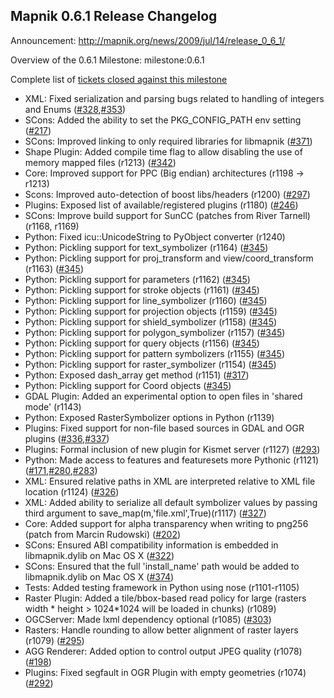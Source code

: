 <!-- Name: Release0.6.1 -->
<!-- Version: 3 -->
<!-- Last-Modified: 2009/07/14 22:41:21 -->
<!-- Author: springmeyer -->
## Mapnik 0.6.1 Release Changelog

Announcement: http://mapnik.org/news/2009/jul/14/release_0_6_1/

Overview of the 0.6.1 Milestone: milestone:0.6.1

Complete list of [tickets closed against this milestone](http://trac.mapnik.org/query?group=status&milestone=0.6.1)

 * XML: Fixed serialization and parsing bugs related to handling of integers and Enums ([#328](https://github.com/mapnik/mapnik/issues/328),[#353](https://github.com/mapnik/mapnik/issues/353))
 * SCons: Added the ability to set the PKG_CONFIG_PATH env setting ([#217](https://github.com/mapnik/mapnik/issues/217))
 * SCons: Improved linking to only required libraries for libmapnik ([#371](https://github.com/mapnik/mapnik/issues/371))
 * Shape Plugin: Added compile time flag to allow disabling the use of memory mapped files (r1213) ([#342](https://github.com/mapnik/mapnik/issues/342))
 * Core: Improved support for PPC (Big endian) architectures (r1198 -> r1213)
 * Scons: Improved auto-detection of boost libs/headers (r1200) ([#297](https://github.com/mapnik/mapnik/issues/297))
 * Plugins: Exposed list of available/registered plugins (r1180) ([#246](https://github.com/mapnik/mapnik/issues/246))
 * SCons: Improve build support for SunCC (patches from River Tarnell) (r1168, r1169)
 * Python: Fixed icu::UnicodeString to PyObject converter (r1240)
 * Python: Pickling support for text_symbolizer (r1164) ([#345](https://github.com/mapnik/mapnik/issues/345))
 * Python: Pickling support for proj_transform and view/coord_transform (r1163) ([#345](https://github.com/mapnik/mapnik/issues/345)) 
 * Python: Pickling support for parameters (r1162) ([#345](https://github.com/mapnik/mapnik/issues/345))
 * Python: Pickling support for stroke objects (r1161) ([#345](https://github.com/mapnik/mapnik/issues/345))
 * Python: Pickling support for line_symbolizer (r1160) ([#345](https://github.com/mapnik/mapnik/issues/345))
 * Python: Pickling support for projection objects (r1159) ([#345](https://github.com/mapnik/mapnik/issues/345))
 * Python: Pickling support for shield_symbolizer (r1158) ([#345](https://github.com/mapnik/mapnik/issues/345))
 * Python: Pickling support for polygon_symbolizer (r1157) ([#345](https://github.com/mapnik/mapnik/issues/345))
 * Python: Pickling support for query objects (r1156) ([#345](https://github.com/mapnik/mapnik/issues/345))
 * Python: Pickling support for pattern symbolizers (r1155) ([#345](https://github.com/mapnik/mapnik/issues/345))
 * Python: Pickling support for raster_symbolizer (r1154) ([#345](https://github.com/mapnik/mapnik/issues/345))
 * Python: Exposed dash_array get method (r1151) ([#317](https://github.com/mapnik/mapnik/issues/317))
 * Python: Pickling support for Coord objects ([#345](https://github.com/mapnik/mapnik/issues/345))
 * GDAL Plugin: Added an experimental option to open files in 'shared mode' (r1143)
 * Python: Exposed RasterSymbolizer options in Python (r1139)
 * Plugins: Fixed support for non-file based sources in GDAL and OGR plugins ([#336](https://github.com/mapnik/mapnik/issues/336),[#337](https://github.com/mapnik/mapnik/issues/337))
 * Plugins: Formal inclusion of new plugin for Kismet server (r1127) ([#293](https://github.com/mapnik/mapnik/issues/293))
 * Python: Made access to features and featuresets more Pythonic (r1121) ([#171](https://github.com/mapnik/mapnik/issues/171),[#280](https://github.com/mapnik/mapnik/issues/280),[#283](https://github.com/mapnik/mapnik/issues/283))
 * XML: Ensured relative paths in XML are interpreted relative to XML file location (r1124) ([#326](https://github.com/mapnik/mapnik/issues/326))
 * XML: Added ability to serialize all default symbolizer values by passing third argument to save_map(m,'file.xml',True)(r1117) ([#327](https://github.com/mapnik/mapnik/issues/327))
 * Core: Added support for alpha transparency when writing to png256 (patch from Marcin Rudowski) ([#202](https://github.com/mapnik/mapnik/issues/202))
 * SCons: Ensured ABI compatibility information is embedded in libmapnik.dylib on Mac OS X ([#322](https://github.com/mapnik/mapnik/issues/322))
 * SCons: Ensured that the full 'install_name' path would be added to libmapnik.dylib on Mac OS X ([#374](https://github.com/mapnik/mapnik/issues/374))
 * Tests: Added testing framework in Python using nose (r1101-r1105)
 * Raster Plugin: Added a tile/bbox-based read policy for large (rasters width * height > 1024*1024 will be loaded in chunks) (r1089)
 * OGCServer: Made lxml dependency optional (r1085) ([#303](https://github.com/mapnik/mapnik/issues/303))
 * Rasters: Handle rounding to allow better alignment of raster layers (r1079) ([#295](https://github.com/mapnik/mapnik/issues/295))
 * AGG Renderer: Added option to control output JPEG quality (r1078) ([#198](https://github.com/mapnik/mapnik/issues/198))
 * Plugins: Fixed segfault in OGR Plugin with empty geometries (r1074) ([#292](https://github.com/mapnik/mapnik/issues/292))